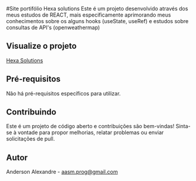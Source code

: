 ﻿#Site portifólio Hexa solutions
Este é um projeto desenvolvido através dos meus estudos de REACT, mais especificamente aprimorando meus conhecimentos sobre os 
alguns hooks (useState, useRef) e estudos sobre consultas de API's (openweathermap) 

## Visualize o projeto
[Hexa Solutions](https://aasm-rasta.github.io/hexasolutions/)
   
## Pré-requisitos

Não há pré-requisitos específicos para utilizar.

## Contribuindo
Este é um projeto de código aberto e contribuições são bem-vindas! Sinta-se à vontade para propor melhorias, relatar problemas ou enviar solicitações de pull.

## Autor
Anderson Alexandre - aasm.prog@gmail.com
